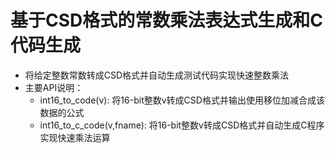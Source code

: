 # 基于CSD格式的常数乘法表达式生成和C代码生成
- 将给定整数常数转成CSD格式并自动生成测试代码实现快速整数乘法
- 主要API说明：
  - int16_to_code(v): 将16-bit整数v转成CSD格式并输出使用移位加减合成该数据的公式
  - int16_to_c_code(v,fname): 将16-bit整数v转成CSD格式并自动生成C程序实现快速乘法运算
